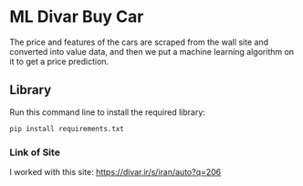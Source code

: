 # ML Divar Buy Car
The price and features of the cars are scraped from the wall site and converted into value data, and then we put a machine learning algorithm on it to get a price prediction.

## Library
Run this command line to install the required library:
```bash
pip install requirements.txt
```

### Link of Site
I worked with this site:
https://divar.ir/s/iran/auto?q=206

